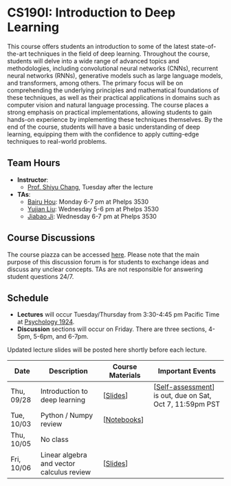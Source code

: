 # CS190I: Introduction to Deep Learning

This course offers students an introduction to some of the latest state-of-the-art techniques in the field of deep learning. Throughout the course, students will delve into a wide range of advanced topics and methodologies, including convolutional neural networks (CNNs), recurrent neural networks (RNNs), generative models such as large language models, and transformers, among others. The primary focus will be on comprehending the underlying principles and mathematical foundations of these techniques, as well as their practical applications in domains such as computer vision and natural language processing. The course places a strong emphasis on practical implementations, allowing students to gain hands-on experience by implementing these techniques themselves. By the end of the course, students will have a basic understanding of deep learning, equipping them with the confidence to apply cutting-edge techniques to real-world problems.

## Team Hours
- **Instructor**: 
	- [Prof. Shiyu Chang](https://code-terminator.github.io/), Tuesday after the lecture
- **TAs**:
	- [Bairu Hou](https://hbr690188270.github.io/): Monday 6-7 pm at Phelps 3530
	- [Yujian Liu](https://yujianll.github.io/): Wednesday 5-6 pm at Phelps 3530
	- [Jiabao Ji](https://question406.github.io/): Wednesday 6-7 pm at Phelps 3530

## Course Discussions

The course piazza can be accessed [here](https://piazza.com/class/ln3hlxl8la64ju/). Please note that the main purpose of this discussion forum is for students to exchange ideas and discuss any unclear concepts.  TAs are not responsible for answering student questions 24/7.

## Schedule
- **Lectures** will occur Tuesday/Thursday from 3:30-4:45 pm Pacific Time at [Psychology 1924](https://classrooms.ucsb.edu/classroom-inventory/psych-1924).
- **Discussion** sections will occur on Friday.  There are three sections, 4-5pm, 5-6pm, and 6-7pm. 

Updated lecture slides will be posted here shortly before each lecture. 

| Date        | Description                   | Course Materials | Important Events                                       |
|-------------|-------------------------------|------------------|--------------------------------------------------------|
| Thu, 09/28 | Introduction to deep learning | [[Slides](https://ucsb.instructure.com/courses/15056/files?preview=1464816)]   | [[Self-assessment](https://colab.research.google.com/drive/11t0o-8FYx7TI9jFMuYMFPaHRkn1_3L_H?usp=sharing)] is out, due on Sat, Oct 7, 11:59pm PST |
| Tue, 10/03  | Python / Numpy review         | [[Notebooks](https://ucsb.instructure.com/courses/15056/files?preview=1481869)]                 |                                                        |
| Thu, 10/05  | No class                              |                  |                                                        |
| Fri, 10/06  | Linear algebra and vector calculus review | [[Slides](https://ucsb.instructure.com/courses/15056/files?preview=1501742)]  |                                                        |

